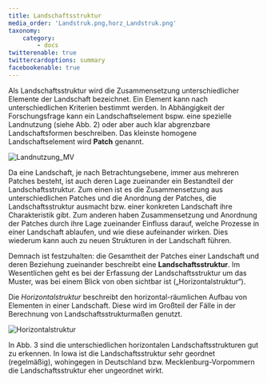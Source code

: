```yaml
---
title: Landschaftsstruktur
media_order: 'Landstruk.png,horz_Landstruk.png'
taxonomy:
    category:
        - docs
twitterenable: true
twittercardoptions: summary
facebookenable: true
---
```


Als Landschaftsstruktur wird die Zusammensetzung unterschiedlicher Elemente der Landschaft bezeichnet. Ein Element kann nach unterschiedlichen Kriterien bestimmt werden. In Abhängigkeit der Forschungsfrage kann ein Landschaftselement bspw. eine spezielle Landnutzung (siehe Abb. 2) oder aber auch klar abgrenzbare Landschaftsformen beschreiben. Das kleinste homogene Landschaftselement wird **Patch** genannt.

![Landnutzung_MV](Landstruk.png?lightbox=800&classes=caption "Abb. 2: Landnutzung in MV (Quellen: Vektordaten links - Openstreetmap 2018  (CC BY-SA);  Orthophoto rechts – Copyright © 2017 Esri und dessen Lizenzgeber)")

Da eine Landschaft, je nach Betrachtungsebene, immer aus mehreren Patches besteht, ist auch deren Lage zueinander ein Bestandteil der Landschaftsstruktur. Zum einen ist es die Zusammensetzung aus unterschiedlichen Patches und die Anordnung der Patches, die Landschaftsstruktur ausmacht bzw. einer konkreten Landschaft ihre Charakteristik gibt. Zum anderen haben Zusammensetzung und Anordnung der Patches durch ihre Lage zueinander Einfluss darauf, welche Prozesse in einer Landschaft ablaufen, und wie diese  aufeinander wirken. Dies wiederum kann auch zu neuen  Strukturen in der Landschaft führen. 

Demnach ist festzuhalten: die Gesamtheit der Patches einer Landschaft und deren Beziehung zueinander beschreibt eine **Landschaftsstruktur**. 
Im Wesentlichen geht es bei der Erfassung der Landschaftsstruktur um das Muster, was bei einem Blick von oben sichtbar ist („Horizontalstruktur“).

Die _Horizontalstruktur_ beschreibt den horizontal-räumlichen Aufbau von Elementen in einer Landschaft. Diese wird im Großteil der Fälle in der Berechnung von Landschaftsstrukturmaßen genutzt.

![Horizontalstruktur](horz_Landstruk.png?lightbox=800&classes=caption "Abb. 3: Horizontalstruktur von Landschaften - Iowa links und MV rechts (Quellen: Image Landsat (CC BY)/ Copernicus (CC BY-SA 3.0 IGO); © 2018 Google; ©2009 GeoBasis-DE/BKG")

In Abb. 3 sind die unterschiedlichen horizontalen Landschaftsstrukturen gut zu erkennen. In Iowa ist die Landschaftsstruktur sehr geordnet (regelmäßig), wohingegen in Deutschland bzw. Mecklenburg-Vorpommern die Landschaftsstruktur eher ungeordnet wirkt.